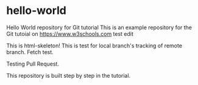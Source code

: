 # hello-world
Hello World repository for Git tutorial
This is an example repository for the Git tutoial on https://www.w3schools.com
test edit

This is html-skeleton!
This is test for local branch's tracking of remote branch.
Fetch test.

Testing Pull Request.

This repository is built step by step in the tutorial.
